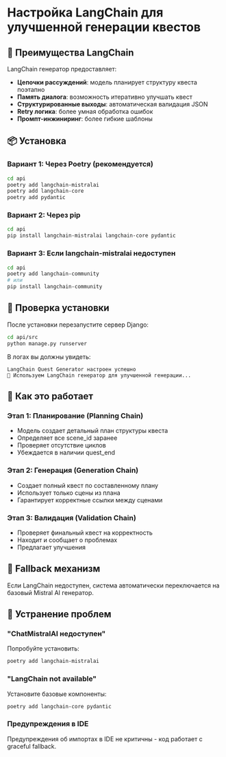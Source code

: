 # Настройка LangChain для улучшенной генерации квестов

## 🚀 Преимущества LangChain

LangChain генератор предоставляет:

- **Цепочки рассуждений**: модель планирует структуру квеста поэтапно
- **Память диалога**: возможность итеративно улучшать квест
- **Структурированные выходы**: автоматическая валидация JSON
- **Retry логика**: более умная обработка ошибок
- **Промпт-инжиниринг**: более гибкие шаблоны

## 📦 Установка

### Вариант 1: Через Poetry (рекомендуется)

```bash
cd api
poetry add langchain-mistralai
poetry add langchain-core
poetry add pydantic
```

### Вариант 2: Через pip

```bash
cd api
pip install langchain-mistralai langchain-core pydantic
```

### Вариант 3: Если langchain-mistralai недоступен

```bash
cd api
poetry add langchain-community
# или
pip install langchain-community
```

## 🔧 Проверка установки

После установки перезапустите сервер Django:

```bash
cd api/src
python manage.py runserver
```

В логах вы должны увидеть:

```
LangChain Quest Generator настроен успешно
🚀 Используем LangChain генератор для улучшенной генерации...
```

## 🎯 Как это работает

### Этап 1: Планирование (Planning Chain)

- Модель создает детальный план структуры квеста
- Определяет все scene_id заранее
- Проверяет отсутствие циклов
- Убеждается в наличии quest_end

### Этап 2: Генерация (Generation Chain)

- Создает полный квест по составленному плану
- Использует только сцены из плана
- Гарантирует корректные ссылки между сценами

### Этап 3: Валидация (Validation Chain)

- Проверяет финальный квест на корректность
- Находит и сообщает о проблемах
- Предлагает улучшения

## 🔄 Fallback механизм

Если LangChain недоступен, система автоматически переключается на базовый Mistral AI генератор.

## 🐛 Устранение проблем

### "ChatMistralAI недоступен"

Попробуйте установить:

```bash
poetry add langchain-mistralai
```

### "LangChain not available"

Установите базовые компоненты:

```bash
poetry add langchain-core pydantic
```

### Предупреждения в IDE

Предупреждения об импортах в IDE не критичны - код работает с graceful fallback.
